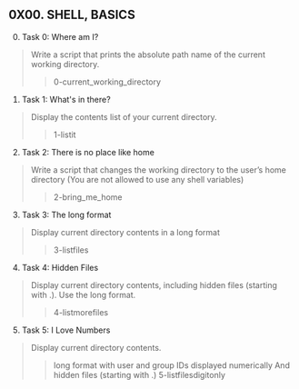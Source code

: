 ## 0X00. SHELL, BASICS

0. Task 0: Where am I?
   
> Write a script that prints the absolute path name of the current working directory.
>> 0-current_working_directory
1. Task 1: What's in there?
> Display the contents list of your current directory.
>> 1-listit
2. Task 2: There is no place like home
> Write a script that changes the working directory to the user’s home directory (You are not allowed to use any shell variables)
>> 2-bring_me_home
3. Task 3: The long format
> Display current directory contents in a long format
>> 3-listfiles
4. Task 4: Hidden Files
> Display current directory contents, including hidden files (starting with .). Use the long format.
>> 4-listmorefiles
5. Task 5: I Love Numbers
> Display current directory contents.
>> long format
>> with user and group IDs displayed numerically
>> And hidden files (starting with .)
>> 5-listfilesdigitonly
